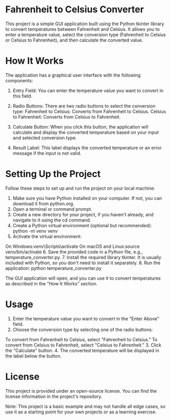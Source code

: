 # Fahrenheit to Celsius Converter
This project is a simple GUI application built using the Python tkinter library to convert temperatures between Fahrenheit and Celsius. It allows you to enter a temperature value, select the conversion type (Fahrenheit to Celsius or Celsius to Fahrenheit), and then calculate the converted value.

# How It Works
The application has a graphical user interface with the following components:

1. Entry Field: You can enter the temperature value you want to convert in this field.

2. Radio Buttons: There are two radio buttons to select the conversion type:
   Fahrenheit to Celsius: Converts from Fahrenheit to Celsius.
   Celsius to Fahrenheit: Converts from Celsius to Fahrenheit.

3. Calculate Button: When you click this button, the application will calculate and display the converted temperature based on your input and selected conversion type.

4. Result Label: This label displays the converted temperature or an error message if the input is not valid.
# Setting Up the Project
Follow these steps to set up and run the project on your local machine:
1. Make sure you have Python installed on your computer. If not, you can download it from python.org.
2. Open a terminal or command prompt.
3. Create a new directory for your project, if you haven't already, and navigate to it using the cd command.
4. Create a Python virtual environment (optional but recommended): python -m venv venv
5. Activate the virtual environment:

On Windows:venv\Scripts\activate
On macOS and Linux:source venv/bin/activate
6. Save the provided code in a Python file, e.g., temperature_converter.py.
7. Install the required library tkinter. It is usually included with Python, so you don't need to install it separately.
8. Run the application: python temperature_converter.py

The GUI application will open, and you can use it to convert temperatures as described in the "How It Works" section.

# Usage
1. Enter the temperature value you want to convert in the "Enter Above" field.
2. Choose the conversion type by selecting one of the radio buttons:

To convert from Fahrenheit to Celsius, select "Fahrenheit to Celsius."
To convert from Celsius to Fahrenheit, select "Celsius to Fahrenheit."
3. Click the "Calculate" button.
4. The converted temperature will be displayed in the label below the button.

# License
This project is provided under an open-source license. You can find the license information in the project's repository.

Note: This project is a basic example and may not handle all edge cases, so use it as a starting point for your own projects or as a learning exercise.

